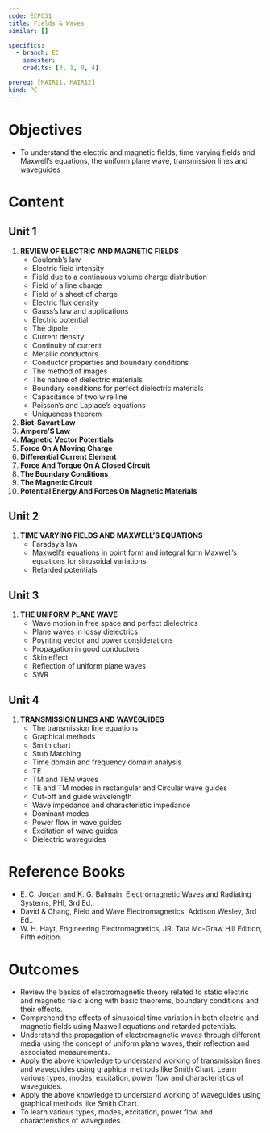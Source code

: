 ```yaml
---
code: ECPC31
title: Fields & Waves
similar: []

specifics:
  - branch: EC
    semester: 
    credits: [3, 1, 0, 4]

prereq: [MAIR11, MAIR12]
kind: PC
---
```


# Objectives

- To understand the electric and magnetic fields, time varying fields and Maxwell’s equations, the uniform plane wave, transmission lines and waveguides

# Content

## Unit 1

1. **REVIEW OF ELECTRIC AND MAGNETIC FIELDS**
   - Coulomb’s law
   - Electric field intensity
   - Field due to a continuous volume charge distribution
   - Field of a line charge
   - Field of a sheet of charge
   - Electric flux density
   - Gauss’s law and applications
   - Electric potential
   - The dipole
   - Current density
   - Continuity of current
   - Metallic conductors
   - Conductor properties and boundary conditions
   - The method of images
   - The nature of dielectric materials
   - Boundary conditions for perfect dielectric materials
   - Capacitance of two wire line
   - Poisson’s and Laplace’s equations
   - Uniqueness theorem
2. **Biot-Savart Law**
3. **Ampere’S Law**
4. **Magnetic Vector Potentials**
5. **Force On A Moving Charge**
6. **Differential Current Element**
7. **Force And Torque On A Closed Circuit**
8. **The Boundary Conditions**
9. **The Magnetic Circuit**
10. **Potential Energy And Forces On Magnetic Materials**

## Unit 2

1. **TIME VARYING FIELDS AND MAXWELL’S EQUATIONS**
   - Faraday’s law
   - Maxwell’s equations in point form and integral form Maxwell’s equations for sinusoidal variations
   - Retarded potentials

## Unit 3

1. **THE UNIFORM PLANE WAVE**
   - Wave motion in free space and perfect dielectrics
   - Plane waves in lossy dielectrics
   - Poynting vector and power considerations
   - Propagation in good conductors
   - Skin effect
   - Reflection of uniform plane waves
   - SWR

## Unit 4

1. **TRANSMISSION LINES AND WAVEGUIDES**
   - The transmission line equations
   - Graphical methods
   - Smith chart
   - Stub Matching
   - Time domain and frequency domain analysis
   - TE
   - TM and TEM waves
   - TE and TM modes in rectangular and Circular wave guides
   - Cut-off and guide wavelength
   - Wave impedance and characteristic impedance
   - Dominant modes
   - Power flow in wave guides
   - Excitation of wave guides
   - Dielectric waveguides

# Reference Books

- E. C. Jordan and K. G. Balmain, Electromagnetic Waves and Radiating Systems, PHI, 3rd Ed..
- David & Chang, Field and Wave Electromagnetics, Addison Wesley, 3rd Ed..
- W. H. Hayt, Engineering Electromagnetics, JR. Tata Mc-Graw Hill Edition, Fifth edition.

# Outcomes

- Review the basics of electromagnetic theory related to static electric and magnetic field along with basic theorems, boundary conditions and their effects.
- Comprehend the effects of sinusoidal time variation in both electric and magnetic fields using Maxwell equations and retarded potentials.
- Understand the propagation of electromagnetic waves through different media using the concept of uniform plane waves, their reflection and associated measurements.
- Apply the above knowledge to understand working of transmission lines and waveguides using graphical methods like Smith Chart. Learn various types, modes, excitation, power flow and characteristics of waveguides.
- Apply the above knowledge to understand working of waveguides using graphical methods like Smith Chart.
- To learn various types, modes, excitation, power flow and characteristics of waveguides.
